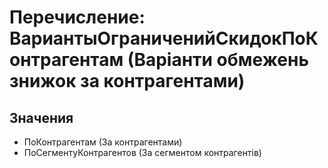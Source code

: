 ﻿# Перечисление: ВариантыОграниченийСкидокПоКонтрагентам (Варіанти обмежень знижок за контрагентами)

## Значения

- ПоКонтрагентам (За контрагентами)
- ПоСегментуКонтрагентов (За сегментом контрагентів)


